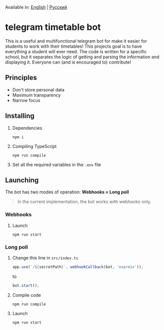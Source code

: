 Available in: [English](README.md) | [Русский](README_ru.md)

# telegram timetable bot
This is a useful and multifunctional telegram bot for make it easier for students to work with their timetables! This projects goal is to have everything a student will ever need. The code is written for a specific school, but it separates the logic of getting and parsing the information and displaying it. Everyone can (and is encouraged to) contribute!

## Principles

- Don't store personal data
- Maximum transparency 
- Narrow focus

## Installing

1. Dependencies
   ```
   npm i
   ```

2. Compiling TypeScript
   ```
   npm run compile
   ```

3. Set all the required variables in the `.env` file

## Launching
The bot has two modes of operation: **Webhooks** и **Long poll**

> In the current implementation, the bot works with webhooks only.

### Webhooks

1. Launch

   ```
   npm run start
   ```

### Long poll

1. Change this line in `src/index.ts`

   ```ts
   app.use(`/${secretPath}`, webhookCallback(bot, 'express'));
   ```

   to

   ```ts
   bot.start();
   ```

2. Compile code

   ```
   npm run compile
   ```

3. Launch

   ```
   npm run start
   ```
